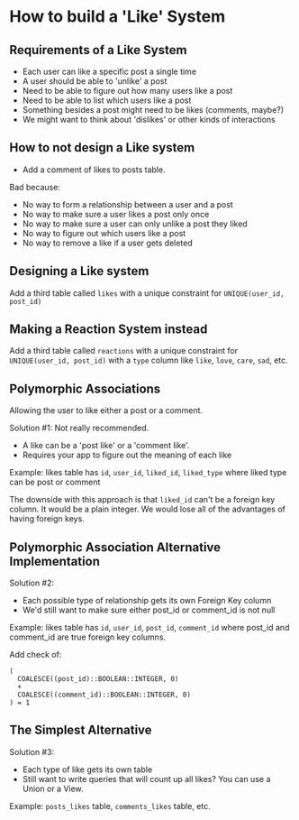 # How to build a 'Like' System

## Requirements of a Like System

* Each user can like a specific post a single time
* A user should be able to 'unlike' a post
* Need to be able to figure out how many users like a post
* Need to be able to list which users like a post
* Something besides a post might need to be likes (comments, maybe?)
* We might want to think about 'dislikes' or other kinds of interactions

## How to not design a Like system

* Add a comment of likes to posts table.

Bad because: 
* No way to form a relationship between a user and a post
* No way to make sure a user likes a post only once
* No way to make sure a user can only unlike a post they liked
* No way to figure out which users like a post
* No way to remove a like if a user gets deleted

## Designing a Like system

Add a third table called `likes` with a unique constraint for `UNIQUE(user_id, post_id)`

## Making a Reaction System instead

Add a third table called `reactions` with a unique constraint for `UNIQUE(user_id, post_id)` with a `type` column
like `like`, `love`, `care`, `sad`, etc.

## Polymorphic Associations

Allowing the user to like either a post or a comment.

Solution #1:
Not really recommended.
* A like can be a 'post like' or a 'comment like'.
* Requires your app to figure out the meaning of each like

Example: likes table has `id`, `user_id`, `liked_id`, `liked_type` where liked type can be post or comment

The downside with this approach is that `liked_id` can't be a foreign key column. It would be a plain integer.
We would lose all of the advantages of having foreign keys.

## Polymorphic Association Alternative Implementation

Solution #2:
* Each possible type of relationship gets its own Foreign Key column
* We'd still want to make sure either post_id or comment_id is not null

Example: likes table has `id`, `user_id`, `post_id`, `comment_id` where post_id and comment_id are true foreign key 
columns.

Add check of:
```
(
  COALESCE((post_id)::BOOLEAN::INTEGER, 0)
  +
  COALESCE((comment_id)::BOOLEAN::INTEGER, 0)
) = 1
```

## The Simplest Alternative

Solution #3:
* Each type of like gets its own table
* Still want to write queries that will count up all likes? You can use a Union or a View.

Example: `posts_likes` table, `comments_likes` table, etc. 
